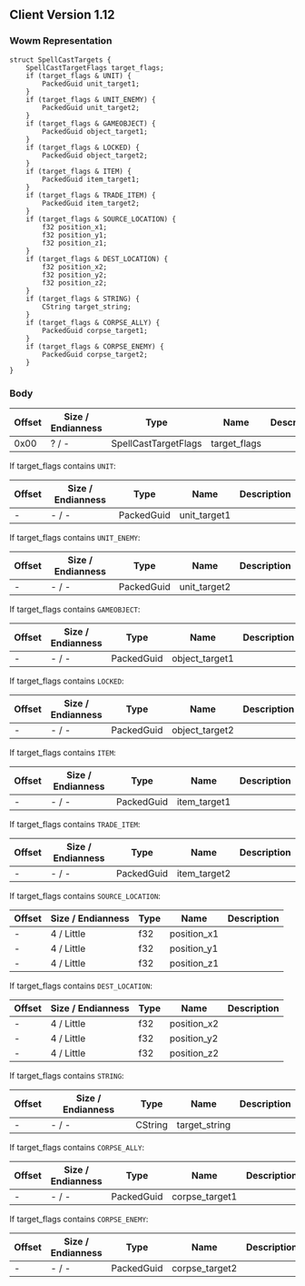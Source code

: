 ## Client Version 1.12

### Wowm Representation
```rust,ignore
struct SpellCastTargets {
    SpellCastTargetFlags target_flags;    
    if (target_flags & UNIT) {        
        PackedGuid unit_target1;        
    }    
    if (target_flags & UNIT_ENEMY) {        
        PackedGuid unit_target2;        
    }    
    if (target_flags & GAMEOBJECT) {        
        PackedGuid object_target1;        
    }    
    if (target_flags & LOCKED) {        
        PackedGuid object_target2;        
    }    
    if (target_flags & ITEM) {        
        PackedGuid item_target1;        
    }    
    if (target_flags & TRADE_ITEM) {        
        PackedGuid item_target2;        
    }    
    if (target_flags & SOURCE_LOCATION) {        
        f32 position_x1;        
        f32 position_y1;        
        f32 position_z1;        
    }    
    if (target_flags & DEST_LOCATION) {        
        f32 position_x2;        
        f32 position_y2;        
        f32 position_z2;        
    }    
    if (target_flags & STRING) {        
        CString target_string;        
    }    
    if (target_flags & CORPSE_ALLY) {        
        PackedGuid corpse_target1;        
    }    
    if (target_flags & CORPSE_ENEMY) {        
        PackedGuid corpse_target2;        
    }    
}
```
### Body
| Offset | Size / Endianness | Type | Name | Description |
| ------ | ----------------- | ---- | ---- | ----------- |
| 0x00 | ? / - | SpellCastTargetFlags | target_flags |  |

If target_flags contains `UNIT`:

| Offset | Size / Endianness | Type | Name | Description |
| ------ | ----------------- | ---- | ---- | ----------- |
| - | - / - | PackedGuid | unit_target1 |  |

If target_flags contains `UNIT_ENEMY`:

| Offset | Size / Endianness | Type | Name | Description |
| ------ | ----------------- | ---- | ---- | ----------- |
| - | - / - | PackedGuid | unit_target2 |  |

If target_flags contains `GAMEOBJECT`:

| Offset | Size / Endianness | Type | Name | Description |
| ------ | ----------------- | ---- | ---- | ----------- |
| - | - / - | PackedGuid | object_target1 |  |

If target_flags contains `LOCKED`:

| Offset | Size / Endianness | Type | Name | Description |
| ------ | ----------------- | ---- | ---- | ----------- |
| - | - / - | PackedGuid | object_target2 |  |

If target_flags contains `ITEM`:

| Offset | Size / Endianness | Type | Name | Description |
| ------ | ----------------- | ---- | ---- | ----------- |
| - | - / - | PackedGuid | item_target1 |  |

If target_flags contains `TRADE_ITEM`:

| Offset | Size / Endianness | Type | Name | Description |
| ------ | ----------------- | ---- | ---- | ----------- |
| - | - / - | PackedGuid | item_target2 |  |

If target_flags contains `SOURCE_LOCATION`:

| Offset | Size / Endianness | Type | Name | Description |
| ------ | ----------------- | ---- | ---- | ----------- |
| - | 4 / Little | f32 | position_x1 |  |
| - | 4 / Little | f32 | position_y1 |  |
| - | 4 / Little | f32 | position_z1 |  |

If target_flags contains `DEST_LOCATION`:

| Offset | Size / Endianness | Type | Name | Description |
| ------ | ----------------- | ---- | ---- | ----------- |
| - | 4 / Little | f32 | position_x2 |  |
| - | 4 / Little | f32 | position_y2 |  |
| - | 4 / Little | f32 | position_z2 |  |

If target_flags contains `STRING`:

| Offset | Size / Endianness | Type | Name | Description |
| ------ | ----------------- | ---- | ---- | ----------- |
| - | - / - | CString | target_string |  |

If target_flags contains `CORPSE_ALLY`:

| Offset | Size / Endianness | Type | Name | Description |
| ------ | ----------------- | ---- | ---- | ----------- |
| - | - / - | PackedGuid | corpse_target1 |  |

If target_flags contains `CORPSE_ENEMY`:

| Offset | Size / Endianness | Type | Name | Description |
| ------ | ----------------- | ---- | ---- | ----------- |
| - | - / - | PackedGuid | corpse_target2 |  |
